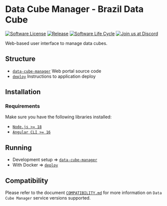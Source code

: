 # Data Cube Manager - Brazil Data Cube

[![Software License](https://img.shields.io/badge/License-GPLv3-blue.svg)](https://github.com//brazil-data-cube/dc-manager/blob/master/LICENSE)
[![Release](https://img.shields.io/github/tag/brazil-data-cube/dc-manager.svg)](https://github.com/brazil-data-cube/dc-manager/releases)
[![Software Life Cycle](https://img.shields.io/badge/lifecycle-stable-green.svg)](https://www.tidyverse.org/lifecycle/#stable)
[![Join us at Discord](https://img.shields.io/discord/689541907621085198?logo=discord&logoColor=ffffff&color=7389D8)](https://discord.com/channels/689541907621085198#)


Web-based user interface to manage data cubes.

## Structure

- [`data-cube-manager`](./data-cube-manager) Web portal source code
- [`deploy`](./deploy) Instructions to application deploy

## Installation

### Requirements

Make sure you have the following libraries installed:

- [`Node.js >= 18`](https://nodejs.org/en/)
- [`Angular CLI >= 16`](https://angular.io/)

## Running

- Development setup => [`data-cube-manager`](./data-cube-manager)
- With Docker => [`deploy`](./deploy)

## Compatibility

Please refer to the document [`COMPATIBILITY.md`](./COMPATIBILITY.md) for more information on `Data Cube Manager` service versions supported.
